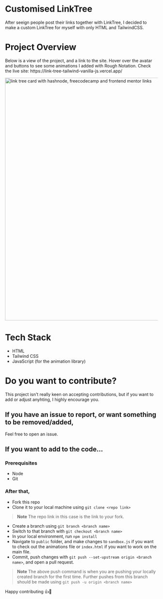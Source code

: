 # Customised LinkTree

After seeign people post their links together with LinkTree, I decided to make a custom LinkTree for myself with only HTML and TailwindCSS.

# Project Overview

<p> Below is a view of the project, and a link to the site. Hover over the avatar and buttons to see some animations I added with Rough Notation. Check the live site: https://link-tree-tailwind-vanilla-js.vercel.app/ </p>

<img src="https://user-images.githubusercontent.com/81039882/186658920-1239782c-bf86-4f46-b589-09a8214b60d4.png" alt="link tree card with hashnode, freecodecamp and frontend mentor links" width="800" align="center"/>

# Tech Stack

- HTML
- Tailwind CSS
- JavaScript (for the animation library)

# Do you want to contribute?

This project isn't really keen on accepting contributions, but if you want to add or adjust anyhting, I highly encourage you.

## If you have an issue to report, or want something to be removed/added,
Feel free to open an issue.

## If you want to add to the code...
### Prerequisites
- Node
- Git
 
### After that,
- Fork this repo
- Clone it to your local machine using `git clone <repo link>` 

> **Note**
> The repo link in this case is the link to your fork.

- Create a branch using `git branch <branch name>`
- Switch to that branch with `git checkout <branch name>`
- In your local environment, run `npm install`
- Navigate to `public` folder, and make changes to `sandbox.js` if you want to check out the animations file or `index.html` if you want to work on the main file.
- Commit, push changes with `git push --set-upstream origin <branch name>`, and open a pull request.
> **Note**
> The above push command is when you are pushing your locally created branch for the first time. Further pushes from this branch should be made using `git push -u origin <branch name>`

Happy contributing :+1::100:
